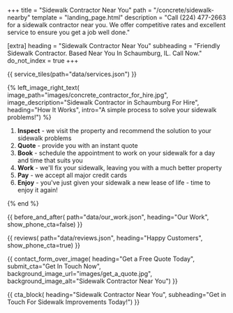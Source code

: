 +++
title = "Sidewalk Contractor Near You"
path = "/concrete/sidewalk-nearby"
template = "landing_page.html"
description = "Call (224) 477-2663 for a sidewalk contractor near you. We offer competitive rates and excellent service to ensure you get a job well done."

[extra]
heading = "Sidewalk Contractor Near You"
subheading = "Friendly Sidewalk Contractor. Based Near You In Schaumburg, IL. Call Now."
do_not_index = true
+++

{{ service_tiles(path="data/services.json") }}

{% left_image_right_text(
     image_path="images/concrete_contractor_for_hire.jpg",
     image_description="Sidewalk Contractor in Schaumburg For Hire",
     heading="How It Works",
     intro="A simple process to solve your sidewalk problems!") %}

1. **Inspect** - we visit the property and recommend the solution to your sidewalk problems
2. **Quote** - provide you with an instant quote
3. **Book** - schedule the appointment to work on your sidewalk for a day and time that suits you
4. **Work** - we'll fix your sidewalk, leaving you with a much better property
5. **Pay** - we accept all major credit cards
6. **Enjoy** - you've just given your sidewalk a new lease of life - time to enjoy it again!

{% end %}

{{ before_and_after(
     path="data/our_work.json",
     heading="Our Work",
     show_phone_cta=false) }}

{{ reviews(
     path="data/reviews.json",
     heading="Happy Customers",
     show_phone_cta=true) }}

{{ contact_form_over_image(
     heading="Get a Free Quote Today",
     submit_cta="Get In Touch Now",
     background_image_url="images/get_a_quote.jpg",
     background_image_alt="Sidewalk Contractor Near You") }}

{{ cta_block(
     heading="Sidewalk Contractor Near You",
     subheading="Get in Touch For Sidewalk Improvements Today!") }}